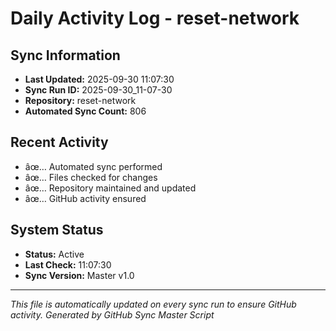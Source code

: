 ﻿# Daily Activity Log - reset-network

## Sync Information
- **Last Updated:** 2025-09-30 11:07:30
- **Sync Run ID:** 2025-09-30_11-07-30
- **Repository:** reset-network
- **Automated Sync Count:** 806

## Recent Activity
- âœ… Automated sync performed
- âœ… Files checked for changes
- âœ… Repository maintained and updated
- âœ… GitHub activity ensured

## System Status
- **Status:** Active
- **Last Check:** 11:07:30
- **Sync Version:** Master v1.0

---
*This file is automatically updated on every sync run to ensure GitHub activity.*
*Generated by GitHub Sync Master Script*
